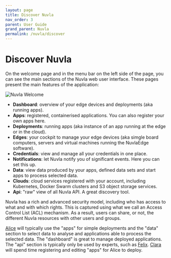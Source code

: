 ```yaml
---
layout: page
title: Discover Nuvla
nav_order: 3
parent: User Guide
grand_parent: Nuvla
permalink: /nuvla/discover
---
```


# Discover Nuvla

On the welcome page and in the menu bar on the left side of the page, you can see the main sections of the Nuvla web user interface.  These pages present the main features of the application:

![Nuvla Welcome](/assets/img/home.png)

 - **Dashboard**: overview of your edge devices and deployments (aka running apps).
 - **Apps**: registered, containerised applications. You can also register your own apps here. 
 - **Deployments**: running apps (aka instance of an app running at the edge or in the cloud).
 - **Edges**: your cockpit to manage your edge devices (aka simgle board computers, servers and virtual machines running the NuvlaEdge software).
 - **Credentials**: view and manage all your credentials in one place.
 - **Notifications**: let Nuvla notify you of significant events. Here you can set this up.
 - **Data**: view data produced by your apps, defined data sets and start apps to process selected data.
 - **Clouds**: cloud services registered with your account, including Kubernetes, Docker Swarm clusters and S3 object storage services.
 - **Api**: "raw" view of all Nuvla API. A great discovery tool. 

Nuvla has a rich and advanced security model, including who has access to what and with which rights. This is captured using what we call an Access Control List (ACL) mechanism.  As a result, users can share, or not, the different Nuvla resources with other users and groups.

[Alice](/alice) will typically use the "apps" for simple deployments and the "data" section to select data to analyse and applications able to process the selected data. The "dashboard" is great to manage deployed applications. The
"api" section is typically only be used by experts, such as [Felix](/felix). [Clara](/clara) will spend time registering and editing "apps" for Alice to deploy.
